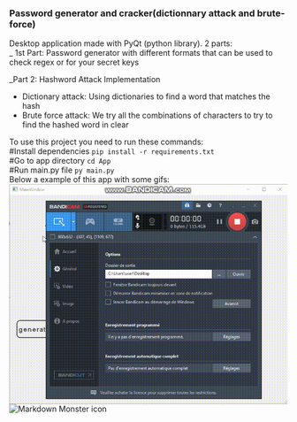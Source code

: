 ### Password generator and cracker(dictionnary attack and brute-force)
Desktop application made with PyQt (python library).
2 parts:<br>
_ 1st Part: Password generator with different formats that can be used to check regex or for your secret keys<br>


_Part 2: Hashword Attack Implementation<br>
* Dictionary attack: Using dictionaries to find a word that matches the hash
* Brute force attack: We try all the combinations of characters to try to find the hashed word in clear<br>

To use this project you need to run these commands:
<br>#Install dependencies `pip install -r requirements.txt`<br> 
#Go to app directory `cd App` <br>
#Run main.py file `py main.py`<br>
Below a example of this app with some gifs:<br>
<span style="display:block">
<img src="explication.gif"
     alt="Markdown Monster icon"
     style="float: left; margin-right: 10px;" /></span><br><br>

<span style="display:block">
<img src="explication2.gif"
     alt="Markdown Monster icon"
     style="float: left; margin-right: 10px;" /></span>
